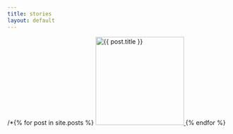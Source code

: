 ```yaml
---
title: stories
layout: default
---
```

  
  /*{% for post in site.posts %}
 <a href="{{ post.url }}" >
      <img src="{{ post.image }}" alt="{{ post.title }}" width="200px">
  </a>
  {% endfor %}


